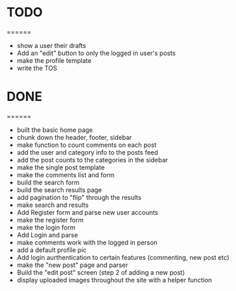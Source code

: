 # TODO
======


* show a user their drafts
* Add an "edit" button to only  the logged in user's posts
* make the profile template
* write the TOS


# DONE
======
* built the basic home page
* chunk down the header, footer, sidebar
* make function to count comments on each post
* add the user and category info to the posts feed
* add the post counts to the categories in the sidebar
* make the single post template
* make the comments list and form
* build the search form
* build the search results page
* add pagination to "flip" through the results
* make search and results
* Add Register form and parse new user accounts
* make the register form
* make the login form
* Add Login and parse
* make comments work with the logged in person
* add a default profile pic
* Add login aurthentication to certain features (commenting, new post etc)
* make the "new post" page and parser
* Build the "edit post" screen (step 2 of adding a new post)
* display uploaded images throughout the site with a helper function